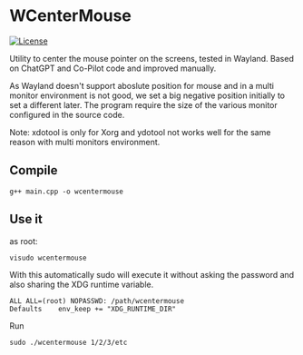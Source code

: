 # WCenterMouse
[![License](https://img.shields.io/badge/License-GPL%20v3-blue.svg)](http://www.gnu.org/licenses/gpl-3.0)   

Utility to center the mouse pointer on the screens, tested in Wayland.
Based on ChatGPT and Co-Pilot code and improved manually.

As Wayland doesn't support aboslute position for mouse and in a multi monitor environment is not good, we set a big negative position initially to set a different later.
The program require the size of the various monitor configured in the source code.

Note: xdotool is only for Xorg and ydotool not works well for the same reason with multi monitors environment.

## Compile

```
g++ main.cpp -o wcentermouse
```

## Use it

as root:

```
visudo wcentermouse
```

With this automatically sudo will execute it without asking the password and also sharing the XDG runtime variable.

```
ALL ALL=(root) NOPASSWD: /path/wcentermouse
Defaults    env_keep += "XDG_RUNTIME_DIR"
```

Run

```
sudo ./wcentermouse 1/2/3/etc
```
